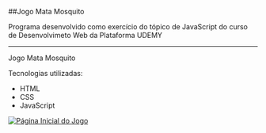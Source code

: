 ##Jogo Mata Mosquito 


Programa desenvolvido como exercício do tópico de JavaScript do curso de Desenvolvimeto Web da Plataforma UDEMY 

------------


Jogo Mata Mosquito

Tecnologias utilizadas:
- HTML
- CSS
- JavaScript

[![Página Inicial do Jogo](https://i.imgur.com/qz207Uj.png "Página Inicial do Jogo")](http://https://i.imgur.com/qz207Uj.png "Página Inicial do Jogo")

